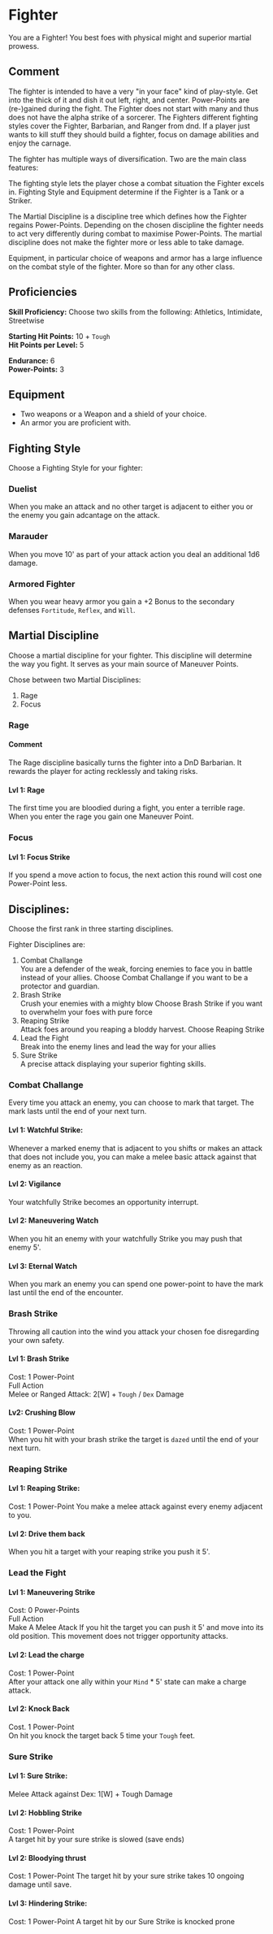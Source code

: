 # Fighter
You are a Fighter! You best foes with physical might and superior martial prowess.

## Comment
The fighter is intended to have a very "in your face" kind of play-style.
Get into the thick of it and dish it out left, right, and center.
Power-Points are (re-)gained during the fight. The Fighter does not start with many and thus does not have the alpha strike of a sorcerer.
The Fighters different fighting styles cover the Fighter, Barbarian, and Ranger from dnd.
If a player just wants to kill stuff they should build a fighter, focus on damage abilities and enjoy the carnage.

The fighter has multiple ways of diversification. Two are the main class features:

The fighting style lets the player chose a combat situation the Fighter excels in.
Fighting Style and Equipment determine if the Fighter is a Tank or a Striker.

The Martial Discipline is a discipline tree which defines how the Fighter regains Power-Points.
Depending on the chosen discipline the fighter needs to act very differently during combat to maximise Power-Points.
The martial discipline does not make the fighter more or less able to take damage.

Equipment, in particular choice of weapons and armor has a large influence on the combat style of the fighter. More so than for any other class.

## Proficiencies

__Skill Proficiency:__ Choose two skills from the following: 
Athletics, Intimidate, Streetwise

__Starting Hit Points:__ 10 + `Tough`  
__Hit Points per Level:__ 5

__Endurance:__ 6  
__Power-Points:__ 3

## Equipment

* Two weapons or a Weapon and a shield of your choice.
* An armor you are proficient with.

## Fighting Style
Choose a Fighting Style for your fighter:

### Duelist
When you make an attack and no other target is adjacent to either you or the enemy you gain adcantage on the attack.

### Marauder
When you move 10' as part of your attack action you deal an additional 1d6 damage.

### Armored Fighter
When you wear heavy armor you gain a +2 Bonus to the secondary defenses `Fortitude`, `Reflex`, and `Will`.

## Martial Discipline
Choose a martial discipline for your fighter.
This discipline will determine the way you fight.
It serves as your main source of Maneuver Points.

Chose between two Martial Disciplines:
1. Rage
2. Focus

### Rage
#### Comment
The Rage discipline basically turns the fighter into a DnD Barbarian.
It rewards the player for acting recklessly and taking risks.

#### Lvl 1: Rage
The first time you are bloodied during a fight, you enter a terrible rage.
When you enter the rage you gain one Maneuver Point.

### Focus
#### Lvl 1: Focus Strike
If you spend a move action to focus, the next action this round will cost one Power-Point less.

## Disciplines:
Choose the first rank in three starting disciplines.

Fighter Disciplines are:
1. Combat Challange  
   You are a defender of the weak, forcing enemies to face you in battle instead of your allies.
   Choose Combat Challange if you want to be a protector and guardian.
2. Brash Strike  
   Crush your enemies with a mighty blow
   Choose Brash Strike if you want to overwhelm your foes with pure force
3. Reaping Strike  
   Attack foes around you reaping a bloddy harvest.
   Choose Reaping Strike 
4. Lead the Fight  
   Break into the enemy lines and lead the way for your allies
5. Sure Strike  
   A precise attack displaying your superior fighting skills.

### Combat Challange
Every time you attack an enemy, you can choose to mark that target. The mark 
lasts until the end of your next turn.

#### Lvl 1: Watchful Strike:
Whenever a marked enemy that is adjacent to you shifts or makes an attack that does not 
include you, you can make a melee basic attack against that enemy as an reaction.

#### Lvl 2: Vigilance
Your watchfully Strike becomes an opportunity interrupt.

#### Lvl 2: Maneuvering Watch
When you hit an enemy with your watchfully Strike you may push that enemy 5'.

#### Lvl 3: Eternal Watch
When you mark an enemy you can spend one power-point to have the mark last until the end of the encounter.

### Brash Strike
Throwing all caution into the wind you attack your chosen foe disregarding your own safety.

#### Lvl 1: Brash Strike
Cost: 1 Power-Point  
Full Action  
Melee or Ranged Attack: 2[W] + `Tough` / `Dex` Damage  

#### Lv2: Crushing Blow
Cost: 1 Power-Point  
When you hit with your brash strike the target is `dazed` until the end of your next turn.

### Reaping Strike

#### Lvl 1: Reaping Strike:
Cost: 1 Power-Point
You make a melee attack against every enemy adjacent to you.

#### Lvl 2: Drive them back
When you hit a target with your reaping strike you push it 5'.

### Lead the Fight

#### Lvl 1: Maneuvering Strike
Cost: 0 Power-Points  
Full Action  
Make A Melee Atack
If you hit the target you can push it 5' and move into its old position.
This movement does not trigger opportunity attacks.

#### Lvl 2: Lead the charge
Cost: 1 Power-Point  
After your attack one ally within your `Mind` * 5' state can make a charge attack. 

#### Lvl 2: Knock Back
Cost. 1 Power-Point  
On hit you knock the target back 5 time your `Tough` feet.

### Sure Strike

#### Lvl 1: Sure Strike: 
Melee Attack against Dex: 1[W] + Tough Damage

#### Lvl 2: Hobbling Strike
Cost: 1 Power-Point  
A target hit by your sure strike is slowed (save ends)

#### Lvl 2: Bloodying thrust
Cost: 1 Power-Point
The target hit by your sure strike takes 10 ongoing damage until save.

#### Lvl 3: Hindering Strike: 
Cost: 1 Power-Point
A target hit by our Sure Strike is knocked prone

